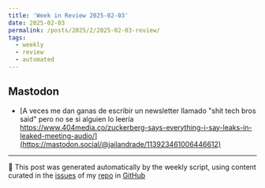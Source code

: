 ```yaml
---
title: 'Week in Review 2025-02-03'
date: 2025-02-03
permalink: /posts/2025/2/2025-02-03-review/
tags:
  - weekly
  - review
  - automated
---
```

## Mastodon
-  [A veces me dan ganas de escribir un newsletter llamado "shit tech bros said" pero no se si alguien lo leería https://www.404media.co/zuckerberg-says-everything-i-say-leaks-in-leaked-meeting-audio/](https://mastodon.social/@jailandrade/113923461006446612)

***
🤖 This post was generated automatically by the weekly script, using content curated in the [issues](https://github.com/nateraluis/nateraluis.github.io/issues) of my [repo](https://github.com/nateraluis/nateraluis.github.io/) in [GitHub](https://github.com/nateraluis)

